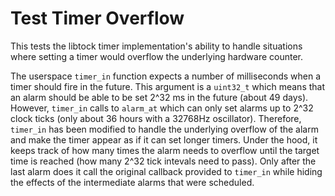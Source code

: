 Test Timer Overflow
====================

This tests the libtock timer implementation's ability to handle situations
where setting a timer would overflow the underlying hardware counter.

The userspace `timer_in` function expects a number of milliseconds when a timer
should fire in the future. This argument is a `uint32_t` which means that an
alarm should be able to be set 2^32 ms in the future (about 49 days). However,
`timer_in` calls to `alarm_at` which can only set alarms up to 2^32 clock ticks
(only about 36 hours with a 32768Hz oscillator). Therefore, `timer_in` has been
modified to handle the underlying overflow of the alarm and make the timer appear
as if it can set longer timers. Under the hood, it keeps track of how many times
the alarm needs to overflow until the target time is reached (how many 2^32 tick
intevals need to pass). Only after the last alarm does it call the original callback
provided to `timer_in` while hiding the effects of the intermediate alarms that
were scheduled.
